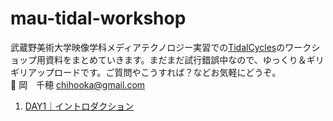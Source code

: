 # mau-tidal-workshop
武蔵野美術大学映像学科メディアテクノロジー実習での[TidalCycles](https://tidalcycles.org/)のワークショップ用資料をまとめていきます。まだまだ試行錯誤中なので、ゆっくり＆ギリギリアップロードです。ご質問やこうすれば？などお気軽にどうぞ。<br>
📧 岡　千穂 chihooka@gmail.com

1. [DAY1｜イントロダクション](https://github.com/conychang/mau-tidal-workshop/blob/main/day_1/MAU_TIDAL_01.md)
